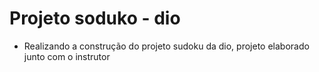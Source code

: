 # Projeto soduko - dio

- Realizando a construção do projeto sudoku da dio, projeto elaborado junto com o instrutor
